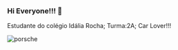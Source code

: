 ### Hi Everyone!!! 👋
Estudante do colégio Idália Rocha; Turma:2A; Car Lover!!!

![porsche](https://user-images.githubusercontent.com/127758829/236856668-4c13a23a-0ed0-4e0f-adba-7a783e5c686e.gif)
